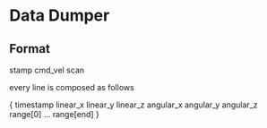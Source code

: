 # Data Dumper

## Format

   stamp cmd_vel scan

every line is composed as follows

{ timestamp linear_x linear_y linear_z angular_x angular_y angular_z range[0] ... range[end] }